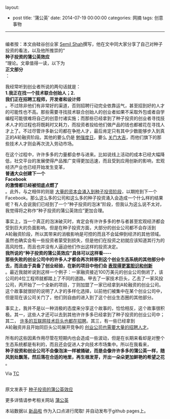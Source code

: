 layout: 
  - post 
title: '蒲公英' 
date: 2014-07-19 00:00:00 
categories: 网摘 
tags: 创意事物 
---

<p><img src="http://static.36kr.com/wp-content/uploads/2011/04/dandelion2.jpg" alt=""/></p>

<p>编者按：本文由硅谷创业家 <a target="_blank" data-no-turbolink="true" href="http://www.about.me/semilshah">Semil Shah</a>撰写，他在文中同大家分享了自己对种子投资的看法，以及他所推崇的“<br/>
<strong>种子投资的蒲公英效应</strong><br/>
”理论。文章值得一读，以下为<br/>
<strong>正文部分</strong><br/>
：</p>

<p>我经常听到创业者所说的两句话就是：<br/>
<strong>1.我正在找一个技术联合创始人；2.</strong><br/>
<strong>我们正在招聘工程师，开发者和设计师</strong><br/>
。不过除非他们有非常好的渠道，否则招聘行动完全依靠运气，甚至招到好的人才的可能性也不高。那些需要寻找技术联合创始人的创业者如果不采取外包或者自学编程可能很难将自己的创意付诸实施；而那些已经拿到了种子投资的创业者寻找技术人才的过程也将既耗时又耗力，而投资者投给他们做产品的钱也都被花在寻找人才上了。不过尽管许多新公司都在争抢人才，最后肯定只有其中少数能够步入到真正的A轮融资阶段。其他的要么仍是 <a target="_blank" data-no-turbolink="true" href="http://www.36kr.com/myspace-bleak-project-numbers/">勉强度日</a>，要么 <a target="_blank" data-no-turbolink="true" href="http://www.36kr.com/stylehop-start-ups-last-before-closing-review/">关门大吉</a>，而他们旗下的那些技术人才则会再次流入劳动市场。</p>

<p>在这个过程中，许许多多的力量都会参与进来。比如说线上活动的成本已经大幅降低，社交平台的发展使得产品推广变得更加迅速，而且受到应用创新的影响，宏观经济产业也已经开始发生变革，<br/>
<strong>普通大众创建下一个<br/>
Facebook</strong><br/>
<strong>的激情都已经被彻底点燃了</strong><br/>
。此外，与之相伴的则是 <a target="_blank" data-no-turbolink="true" href="http://www.36kr.com/this-tech-bubble-is-different-part-5/">大量的资本会涌入到种子投资阶段</a>，以期抢到下一个Facebook。那么这么多的公司和这么多的种子投资涌入会造成一个什么样的结果呢？有人会说我们已经到了一个“种子投资的泡沫”阶段，但我认为这么说不太对，我觉得将之称作“种子投资的蒲公英效应”更加合理。</p>

<p>事实上，当一个真正的泡沫破灭时，肯定会有许许多多的参与者甚至宏观经济都会受到巨大的负面影响。但是在种子投资方面，大部分的创业公司都不会存活到<br/>
A轮融资阶段，所以其带来的消极影响是可控的而且不会延伸到经济的其他领域。虽然也确实会有一些投资者蒙受到损失，但是他们在投资之初就应该知道其行为的高风险性，而且也并没有人逼迫他们作出这样的投资决定。<br/>
<strong>我所说的“种子投资的蒲公英效应”具体可以这样看</strong><strong>----</strong><br/>
<strong>那些失败的创业公司中的许多人才都会再次转移到这个创业生态系统的其他部分中去，而且由于具备了创业经验，在新的项目中他们会 <a target="_blank" data-no-turbolink="true" href="http://www.36kr.com/are-you-a-pirate/">表现得更富胆识和创新</a></strong><br/>
。最近我就听说到这样一个例子：一家融资接近100万美元的创业公司倒闭了，该公司的4位工程师就都踏上了不同的道路。甲去了一家技术巨头，乙去了一家风投公司，丙开始了一个全新的项目，丁则加盟了一家已经拿到A轮融资的创业公司。这个故事就很好的说明了人才的多样化选择，以前他们被集中在某个创业公司中，但是现在该公司关门了，他们则自由的进入到了这个创业生态圈的其他部分。</p>

<p>事实上，我并不是以一种消极的态度来分享这个故事的，恰恰相反，这个故事很积极。其一，这些人才还可以去到其他许许多多已经拿到了种子投资的创业公司中；其二， <a target="_blank" data-no-turbolink="true" href="http://www.36kr.com/google-q1-2011-earnings/">许多的互联网技术巨头也都在招聘</a>。其三，有一些已经拿到<br/>
A轮融资并且开始同巨头公司展开竞争的 <a target="_blank" data-no-turbolink="true" href="http://www.36kr.com/foursquare-wants-to-help-googlers-to-get-massive-counteroffers-too/">创业公司也需要大量的招聘人才</a>。</p>

<p>所有的这些因素作用尽管在短期内也会造成一些波动，但是在长期来看却是对整个生态系统都是有利的，而且还会促进人才向技术市场集中。所以在我看来，<br/>
<strong>种子投资和创业公司不会像泡沫一样被捅破，而是会像许许多多的蒲公英一样，随风到处飘荡，然后落在合适的地里，再生根发芽，开出一朵朵更加鲜艳的希望之花</strong><br/>
。</p>

<p>Via  <a target="_blank" data-no-turbolink="true" href="http://techcrunch.com/2011/04/19/the-seed-stage-dandelion-effect/">TC</a><br/>
 </p>
					<p></p>
					<p></p>  



原文发表于 [种子投资的蒲公英效应](http://www.36kr.com/p/21778.html)  

更多详情请参考相关网站 [蒲公英](http://pgyer.com/)  

本站数据以 [新品啦](http://xinpinla.com/) 作为入口点进行爬取! 并自动发布于github pages上。  
